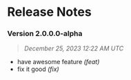 # Release Notes

### Version 2.0.0.0-alpha
>*December 25, 2023 12:22 AM UTC*
- have awesome feature *(feat)*
- fix it good *(fix)*
